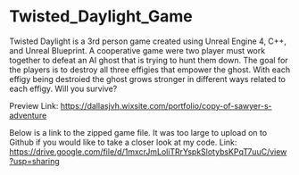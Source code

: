 # Twisted_Daylight_Game
Twisted Daylight is a 3rd person game created using Unreal Engine 4, C++, and Unreal Blueprint. 
A cooperative game were two player must work together to defeat an AI ghost that is trying to hunt them down. The goal for the players is to destroy all three effigies that empower the ghost. With each effigy being destroied the ghost grows stronger in different ways related to each effigy. Will you survive?

Preview Link: https://dallasjvh.wixsite.com/portfolio/copy-of-sawyer-s-adventure

Below is a link to the zipped game file. It was too large to upload on to Github if you would like to take a closer look at my code.
Link: https://drive.google.com/file/d/1mxcrJmLoliTRrYspkSlotybsKPqT7uuC/view?usp=sharing
